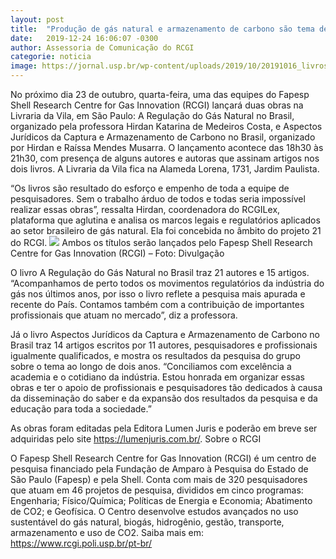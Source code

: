 ```yaml
---
layout: post
title:  "Produção de gás natural e armazenamento de carbono são tema de livros"
date:   2019-12-24 16:06:07 -0300
author: Assessoria de Comunicação do RCGI
categorie: noticia
image: https://jornal.usp.br/wp-content/uploads/2019/10/20191016_livros_hirdan-medeiros.jpg
---
```


No próximo dia 23 de outubro, quarta-feira, uma das equipes do Fapesp Shell Research Centre for Gas Innovation (RCGI) lançará duas obras na Livraria da Vila, em São Paulo: A Regulação do Gás Natural no Brasil, organizado pela professora Hirdan Katarina de Medeiros Costa, e Aspectos Jurídicos da Captura e Armazenamento de Carbono no Brasil, organizado por Hirdan e Raíssa Mendes Musarra. O lançamento acontece das 18h30 às 21h30, com presença de alguns autores e autoras que assinam artigos nos dois livros. A Livraria da Vila fica na Alameda Lorena, 1731, Jardim Paulista.

“Os livros são resultado do esforço e empenho de toda a equipe de pesquisadores. Sem o trabalho árduo de todos e todas seria impossível realizar essas obras”, ressalta Hirdan, coordenadora do RCGILex, plataforma que aglutina e analisa os marcos legais e regulatórios aplicados ao setor brasileiro de gás natural. Ela foi concebida no âmbito do projeto 21 do RCGI.
![](https://jornal.usp.br/wp-content/uploads/2019/10/20191016_livros_hirdan-medeiros.jpg)
Ambos os títulos serão lançados pelo Fapesp Shell Research Centre for Gas Innovation (RCGI) – Foto: Divulgação

O livro A Regulação do Gás Natural no Brasil traz 21 autores e 15 artigos. “Acompanhamos de perto todos os movimentos regulatórios da indústria do gás nos últimos anos, por isso o livro reflete a pesquisa mais apurada e recente do País. Contamos também com a contribuição de importantes profissionais que atuam no mercado”, diz a professora.

Já o livro Aspectos Jurídicos da Captura e Armazenamento de Carbono no Brasil traz 14 artigos escritos por 11 autores, pesquisadores e profissionais igualmente qualificados, e mostra os resultados da pesquisa do grupo sobre o tema ao longo de dois anos. “Conciliamos com excelência a academia e o cotidiano da indústria. Estou honrada em organizar essas obras e ter o apoio de profissionais e pesquisadores tão dedicados à causa da disseminação do saber e da expansão dos resultados da pesquisa e da educação para toda a sociedade.”

As obras foram editadas pela Editora Lumen Juris e poderão em breve ser adquiridas pelo site https://lumenjuris.com.br/.
Sobre o RCGI

O Fapesp Shell Research Centre for Gas Innovation (RCGI) é um centro de pesquisa financiado pela Fundação de Amparo à Pesquisa do Estado de São Paulo (Fapesp) e pela Shell. Conta com mais de 320 pesquisadores que atuam em 46 projetos de pesquisa, divididos em cinco programas: Engenharia; Físico/Química; Políticas de Energia e Economia; Abatimento de CO2; e Geofísica. O Centro desenvolve estudos avançados no uso sustentável do gás natural, biogás, hidrogênio, gestão, transporte, armazenamento e uso de CO2. Saiba mais em: https://www.rcgi.poli.usp.br/pt-br/
